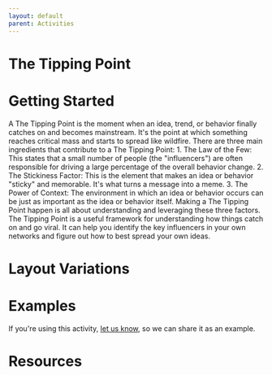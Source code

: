 ```yaml
---
layout: default
parent: Activities
---
```


# The Tipping Point

# Getting Started

A The Tipping Point is the moment when an idea, trend, or behavior finally catches on and becomes mainstream. It's the point at which something reaches critical mass and starts to spread like wildfire. There are three main ingredients that contribute to a The Tipping Point: 1. The Law of the Few: This states that a small number of people (the "influencers") are often responsible for driving a large percentage of the overall behavior change. 2. The Stickiness Factor: This is the element that makes an idea or behavior "sticky" and memorable. It's what turns a message into a meme. 3. The Power of Context: The environment in which an idea or behavior occurs can be just as important as the idea or behavior itself. Making a The Tipping Point happen is all about understanding and leveraging these three factors. The Tipping Point is a useful framework for understanding how things catch on and go viral. It can help you identify the key influencers in your own networks and figure out how to best spread your own ideas.

# Layout Variations
# Examples
If you're using this activity, [let us know](https://github.com/Standards-and-Practices/structured-rapid-development/issues/new?assignees=&labels=documentation&template=example-submission.md&title=Example+of+%5Byour+pattern+here%5D), so we can share it as an example.
# Resources